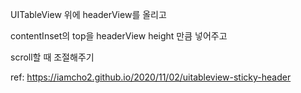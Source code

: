 UITableView 위에 headerView를 올리고

contentInset의 top을 headerView height 만큼 넣어주고

scroll할 때 조절해주기

ref: https://iamcho2.github.io/2020/11/02/uitableview-sticky-header